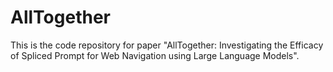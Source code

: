 # AllTogether
This is the code repository for paper "AllTogether: Investigating the Efficacy of Spliced Prompt for Web Navigation using Large Language Models".

